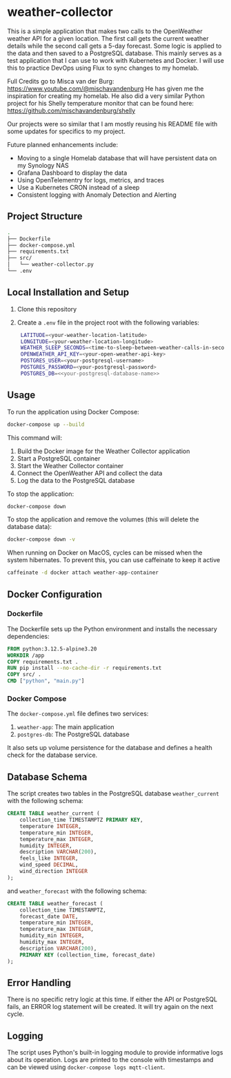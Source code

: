 # weather-collector
This is a simple application that makes two calls to the OpenWeather weather API for a given location. The first call 
gets the current weather details while the second call gets a 5-day forecast.  Some logic is applied to the data and
then saved to a PostgreSQL database.  This mainly serves as a test application that I can use to work with Kubernetes 
and Docker.  I will use this to practice DevOps using Flux to sync changes to my homelab.  

Full Credits go to Misca van der Burg:  https://www.youtube.com/@mischavandenburg
He has given me the inspiration for creating my homelab.  He also did a very similar Python project for his Shelly 
temperature monitor that can be found here:  https://github.com/mischavandenburg/shelly

Our projects were so similar that I am mostly reusing his README file with some updates for specifics to my project.

Future planned enhancements include:
<ul>
<li>Moving to a single Homelab database that will have persistent data on my Synology NAS</li>
<li>Grafana Dashboard to display the data</li>
<li>Using OpenTelementry for logs, metrics, and traces</li>
<li>Use a Kubernetes CRON instead of a sleep</li>
<li>Consistent logging with Anomaly Detection and Alerting</li>
</ul>

## Project Structure

```bash
.
├── Dockerfile
├── docker-compose.yml
├── requirements.txt
├── src/
│   └── weather-collector.py
└── .env
```

## Local Installation and Setup

1. Clone this repository

2. Create a `.env` file in the project root with the following variables:

   ```bash
    LATITUDE=<your-weather-location-latitude>
    LONGITUDE=<your-weather-location-longitude>
    WEATHER_SLEEP_SECONDS=<time-to-sleep-between-weather-calls-in-seconds>
    OPENWEATHER_API_KEY=<your-open-weather-api-key>
    POSTGRES_USER=<your-postgresql-username>
    POSTGRES_PASSWORD=<your-postgresql-password>
    POSTGRES_DB=<<your-postgresql-database-name>>
   ```

## Usage

To run the application using Docker Compose:

```bash
docker-compose up --build
```

This command will:

1. Build the Docker image for the Weather Collector application
2. Start a PostgreSQL container
3. Start the Weather Collector container
4. Connect the OpenWeather API and collect the data
5. Log the data to the PostgreSQL database

To stop the application:

```bash
docker-compose down
```

To stop the application and remove the volumes (this will delete the database data):

```bash
docker-compose down -v
```

When running on Docker on MacOS, cycles can be missed when the system hibernates.  To prevent this, you can use 
caffeinate to keep it active

```bash
caffeinate -d docker attach weather-app-container
```

## Docker Configuration

### Dockerfile

The Dockerfile sets up the Python environment and installs the necessary dependencies:

```dockerfile
FROM python:3.12.5-alpine3.20
WORKDIR /app
COPY requirements.txt .
RUN pip install --no-cache-dir -r requirements.txt
COPY src/ .
CMD ["python", "main.py"]
```

### Docker Compose

The `docker-compose.yml` file defines two services:

1. `weather-app`: The main application
2. `postgres-db`: The PostgreSQL database

It also sets up volume persistence for the database and defines a health check for the database service.

## Database Schema

The script creates two tables in the PostgreSQL database `weather_current` with the following schema:

```sql
CREATE TABLE weather_current (
    collection_time TIMESTAMPTZ PRIMARY KEY,
    temperature INTEGER,
    temperature_min INTEGER,
    temperature_max INTEGER,
    humidity INTEGER,
    description VARCHAR(200),
    feels_like INTEGER,
    wind_speed DECIMAL,
    wind_direction INTEGER
);
```

and `weather_forecast` with the following schema:

```sql
CREATE TABLE weather_forecast (
    collection_time TIMESTAMPTZ,
    forecast_date DATE,
    temperature_min INTEGER,
    temperature_max INTEGER,
    humidity_min INTEGER,
    humidity_max INTEGER,
    description VARCHAR(200),
    PRIMARY KEY (collection_time, forecast_date)
);
```


## Error Handling

There is no specific retry logic at this time.  If either the API or PostgreSQL fails, an ERROR log statement will
be created.  It will try again on the next cycle. 

## Logging

The script uses Python's built-in logging module to provide informative logs about its operation. Logs are printed to 
the console with timestamps and can be viewed using `docker-compose logs mqtt-client`.